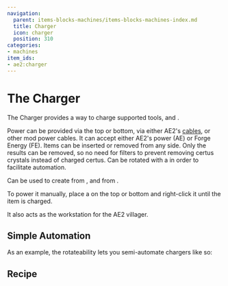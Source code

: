 ```yaml
---
navigation:
  parent: items-blocks-machines/items-blocks-machines-index.md
  title: Charger
  icon: charger
  position: 310
categories:
- machines
item_ids:
- ae2:charger
---
```


# The Charger

<BlockImage id="charger" scale="8" />

The Charger provides a way to charge
supported tools, and <ItemLink id="certus_quartz_crystal" />.

Power can be provided via the top or bottom, via either AE2's [cables](cables.md), or other mod power cables. It can
accept either AE2's power (AE) or Forge Energy (FE). Items can be inserted or removed from any side. Only the results can
be removed, so no need for filters to prevent removing certus crystals instead of charged certus. Can be rotated with a
<ItemLink id="certus_quartz_wrench" /> in order to facilitate automation.

Can be used to create <ItemLink id="charged_certus_quartz_crystal" />
from <ItemLink id="certus_quartz_crystal" />, and <ItemLink id="meteorite_compass" /> from <ItemLink id="minecraft:compass" />.

To power it manually, place a <ItemLink id="crank" /> on the top or bottom and right-click it until the item is charged.

It also acts as the workstation for the AE2 villager.

## Simple Automation

As an example, the rotateability lets you semi-automate chargers like so:

<GameScene zoom="4" background="transparent">
  <ImportStructure src="../assets/assemblies/charger_hopper.snbt" />
  <IsometricCamera yaw="195" pitch="30" />
</GameScene>

## Recipe

<RecipeFor id="charger" />
